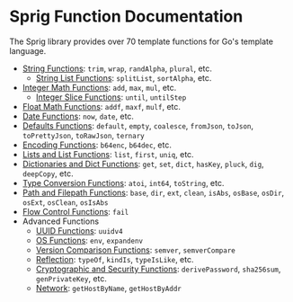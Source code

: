 # Sprig Function Documentation

The Sprig library provides over 70 template functions for Go's template language.

- [String Functions](strings.md): `trim`, `wrap`, `randAlpha`, `plural`, etc.
  - [String List Functions](string_slice.md): `splitList`, `sortAlpha`, etc.
- [Integer Math Functions](math.md): `add`, `max`, `mul`, etc.
  - [Integer Slice Functions](integer_slice.md): `until`, `untilStep`
- [Float Math Functions](mathf.md): `addf`, `maxf`, `mulf`, etc.
- [Date Functions](date.md): `now`, `date`, etc.
- [Defaults Functions](defaults.md): `default`, `empty`, `coalesce`, `fromJson`, `toJson`, `toPrettyJson`, `toRawJson`, `ternary`
- [Encoding Functions](encoding.md): `b64enc`, `b64dec`, etc.
- [Lists and List Functions](lists.md): `list`, `first`, `uniq`, etc.
- [Dictionaries and Dict Functions](dicts.md): `get`, `set`, `dict`, `hasKey`, `pluck`, `dig`, `deepCopy`, etc.
- [Type Conversion Functions](conversion.md): `atoi`, `int64`, `toString`, etc.
- [Path and Filepath Functions](paths.md): `base`, `dir`, `ext`, `clean`, `isAbs`, `osBase`, `osDir`, `osExt`, `osClean`, `osIsAbs`
- [Flow Control Functions](flow_control.md): `fail`
- Advanced Functions
  - [UUID Functions](uuid.md): `uuidv4`
  - [OS Functions](os.md): `env`, `expandenv`
  - [Version Comparison Functions](semver.md): `semver`, `semverCompare`
  - [Reflection](reflection.md): `typeOf`, `kindIs`, `typeIsLike`, etc.
  - [Cryptographic and Security Functions](crypto.md): `derivePassword`, `sha256sum`, `genPrivateKey`, etc.
  - [Network](network.md): `getHostByName`, `getHostByAddr`
